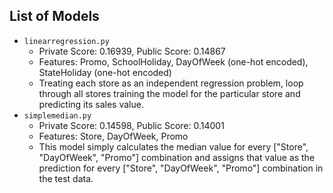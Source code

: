 ## List of Models

- `linearregression.py`
    - Private Score: 0.16939, Public Score: 0.14867
    - Features: Promo, SchoolHoliday, DayOfWeek (one-hot encoded), StateHoliday (one-hot encoded)
    - Treating each store as an independent regression problem, loop through all stores training the model for the particular store and predicting its sales value.
- `simplemedian.py`
    - Private Score: 0.14598, Public Score: 0.14001
    - Features: Store, DayOfWeek, Promo
    - This model simply calculates the median value for every ["Store", "DayOfWeek", "Promo"] combination and assigns that value as the prediction for every ["Store", "DayOfWeek", "Promo"] combination in the test data.
